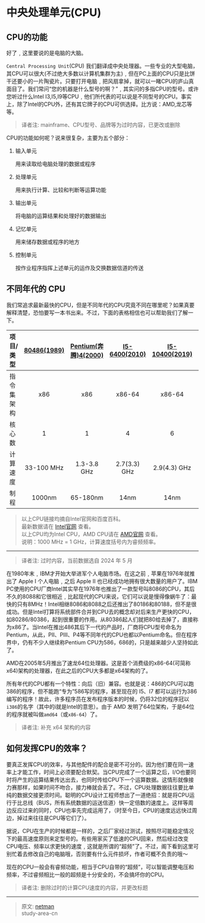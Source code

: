 # 中央处理单元(CPU)

## CPU的功能

好了﹐这里要说的是电脑的大脑。

`Central Processing Unit`(CPU) 我们翻译成中央处理器。一些专业的大型电脑，其CPU可以很大(不过绝大多数以计算机集群为主)﹐但在PC上面的CPU只是比饼干还要小的一片陶瓷片。只要打开电脑﹐把风扇拿掉，就可以一睹CPU的庐山真面目了。我们常问“您的机器是什么型号的啊？”﹐其实问的多指CPU的型号。或许您听过什么Intel I3,I5,I9等CPU﹐他们所代表的可以说是不同型号的CPU。事实上，除了Intel的CPU外，还有其它牌子的CPU可供选择。比方说：AMD,龙芯等等。
> 译者注: mainframe、CPU型号、品牌等为过时内容，已更改或删除

CPU的功能如何呢？说来很复杂，主要为五个部分：

1. 输入单元

    用来读取给电脑处理的数据或程序
2. 处理单元

    用来执行计算、比较和判断等运算功能
3. 输出单元

    将电脑的运算结果和处理好的数据输出
4. 记忆单元

    用来储存数据或程序的地方
5. 控制单元

    按作业程序指挥上述单元的运作及交换数据信道的传送

## 不同年代的 CPU

我们常追求最新最快的CPU，但是不同年代的CPU究竟不同在哪里呢？如果真要解释清楚，恐怕要写一本书出来。不过，下面的表格相信也可以帮助我们了解一下。

|   项目/类型   | [80486(1989)](https://baike.baidu.com/item/80486/7473784) | [Pentium(奔腾)4(2000)](https://baike.baidu.com/item/%E5%A5%94%E8%85%BE4/9113325)  | [I5-6400(2010)](https://www.intel.cn/content/www/cn/zh/products/sku/88185/intel-core-i56400-processor-6m-cache-up-to-3-30-ghz/specifications.html) | [I5-10400(2019)](https://www.intel.cn/content/www/cn/zh/products/sku/199271/intel-core-i510400-processor-12m-cache-up-to-4-30-ghz/specifications.html) | [I5-14600(2023)](https://www.intel.cn/content/www/cn/zh/products/sku/199271/intel-core-i510400-processor-12m-cache-up-to-4-30-ghz/specifications.html)    |
| :------------ | :---------: | :-------------------: | :-----------: | :------------: | :---------------: |
| 指令集架构    | x86         | x86                   | x86-64        | x86-64         | x86-64            |
| 核心数        | 1           | 1                     | 4             | 6              | 6P(大)+8E(小)     |
| 计算速度      | 33-100 MHz   | 1.3-3.8 GHz           | 2.7(3.3) GHz  | 2.9(4.3) GHz   | P:2.7 Ghz E:2 Ghz |
| 制程          | 1000nm           | 65-180nm              | 14nm          | 14nm           | 7nm (Intel 7)     |

> 以上CPU链接均摘自Intel官网和百度百科。</br>
> 最新数据请在 [Intel官网](https://www.intel.cn) 查看。</br>
> 以上CPU均为Intel CPU，AMD CPU请在 [AMD官网](https://www.amd.com) 查看。</br>
> 说明：1000 MHz = 1 GHz，计算速度括号内为睿频频率。</br>
---
> 译者注: 过时内容，当前数据选自 2024 年 5 月

在1980年末﹐IBM才开始大举进军个人电脑市场。在这之前﹐苹果在1976年就推出了 Apple I 个人电脑﹐之后 Apple II 也已经成功地拥有很大数量的用户了。IBM PC使用的CPU厂商Intel其实早在1976年也推出了一款型号叫8086的CPU，其后不久的8088和它很相近﹐比起现代的CPU来说，它们可以说是慢得像蜗牛了：最快的只有8MHz！Intel相继8086和8088之后还推出了80186和80188，但不是很成功。但是Intel打算将系统部件合并到CPU去的概念却对后来生产更快的CPU，如80286/80386，起到很重要的作用。从80386起人们就把80给去掉了，直接称为x86了。当Intel在推出486其后下一代的产品时，厂商将CPU型号命名为Pentium，从此，PII、PIII、P4等不同年代的CPU也都以Pentium命名。但在程序界中，仍有不少人继续称Pentium CPU为586，686的，只是越来越少人坚持如此了。

AMD在2005年5月推出了速龙64位处理器。这是首个消费级的x86-64(可简称x64)架构的处理器，在此之后的CPU大多都是x64架构的了。

所有年代的CPU都有一个特性：向后（旧）兼容。也就是说：486的CPU可以跑386的程序，但不能跑“专为”586写的程序，甚至现在的 I5、I7 都可以运行为386编写的程序！故此，许多程序员在发布程序版本的时候，仍将32位的程序冠以`i386`的名字（其中的i就是Intel的意思）。由于 AMD 发明了64位架构，于是64位的程序就被叫做`amd64`（或`x86-64`）了。

> 译者注: 补充 x64 架构的内容

## 如何发挥CPU的效率？

要真正发挥CPU的效率，与其他配件的配合是密不可分的。因为他们要在同一速率上才能工作，时间上必须要配合默契。当CPU完成了一个运算之后，I/O也要同时将产生的运算结果传达出去，也同时传给CPU下一个运算数据。这情形就像接力赛那样，如果时间不吻合，接力棒就会丢了。不过，CPU处理数据往往要比单纯的数据交接更须时间。聪明的CPU设计工程师想出了一道绝招：就是将CPU运行于比总线（BUS，所有系统数据的运送信道）快一定倍数的速度上。这样等周边反应过来的同时，CPU也率先完成运用了，（时至今日，CPU的速度远远快过周边，掉过来往往是CPU等它们了）。

据说，CPU在生产的时候都是一样的，之后厂家经过测试，按照尽可能稳定情况下的最高速度原则来定型号的。有些用家买了低速的CPU回来，然后经过改变CPU电压、频率以求更快的速度﹐这就是所谓的“超频”了。不过，阁下看到这里可别忙着去修改自己的电脑哦，否则要有什么元件损坏，作者可概不负责的哦～

现在的CPU一般会有睿频功能，相当于CPU自带的“超频”，可以智能调整电压和频率，不过睿频相比一般的超频是十分安全的，不会搞坏你的CPU。

> 译者注: 删除过时的计算CPU速度的内容，并更改标题

---
> 原文: [netman](http://www.study-area.org/compu/compu_cpu.htm)</br>
> study-area-cn

